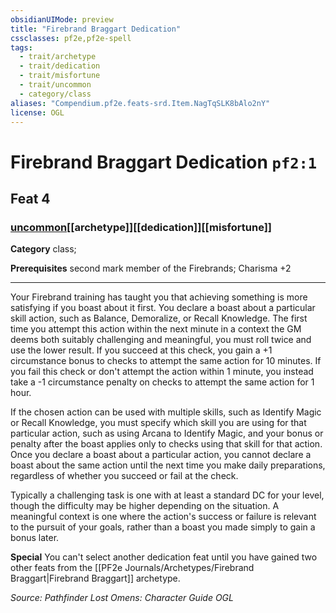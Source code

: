 ```yaml
---
obsidianUIMode: preview
title: "Firebrand Braggart Dedication"
cssclasses: pf2e,pf2e-spell
tags:
  - trait/archetype
  - trait/dedication
  - trait/misfortune
  - trait/uncommon
  - category/class
aliases: "Compendium.pf2e.feats-srd.Item.NagTqSLK8bAlo2nY"
license: OGL
---
```

# Firebrand Braggart Dedication `pf2:1`
## Feat 4
### [uncommon](uncommon "Uncommon Rarity Trait")[[archetype]][[dedication]][[misfortune]]

**Category** class; 



**Prerequisites** second mark member of the Firebrands; Charisma +2
* * *
Your Firebrand training has taught you that achieving something is more satisfying if you boast about it first. You declare a boast about a particular skill action, such as Balance, Demoralize, or Recall Knowledge. The first time you attempt this action within the next minute in a context the GM deems both suitably challenging and meaningful, you must roll twice and use the lower result. If you succeed at this check, you gain a +1 circumstance bonus to checks to attempt the same action for 10 minutes. If you fail this check or don't attempt the action within 1 minute, you instead take a -1 circumstance penalty on checks to attempt the same action for 1 hour.

If the chosen action can be used with multiple skills, such as Identify Magic or Recall Knowledge, you must specify which skill you are using for that particular action, such as using Arcana to Identify Magic, and your bonus or penalty after the boast applies only to checks using that skill for that action. Once you declare a boast about a particular action, you cannot declare a boast about the same action until the next time you make daily preparations, regardless of whether you succeed or fail at the check.

Typically a challenging task is one with at least a standard DC for your level, though the difficulty may be higher depending on the situation. A meaningful context is one where the action's success or failure is relevant to the pursuit of your goals, rather than a boast you made simply to gain a bonus later.

**Special** You can't select another dedication feat until you have gained two other feats from the [[PF2e Journals/Archetypes/Firebrand Braggart|Firebrand Braggart]] archetype.

*Source: Pathfinder Lost Omens: Character Guide*
*OGL*